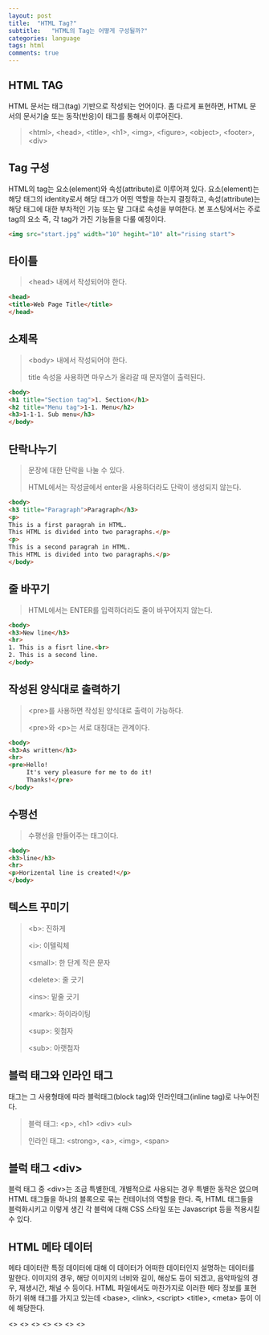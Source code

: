 ```yaml
---
layout: post
title:  "HTML Tag?"
subtitle:   "HTML의 Tag는 어떻게 구성될까?"
categories: language
tags: html
comments: true
---
```


## HTML TAG

HTML 문서는 태그(tag) 기반으로 작성되는 언어이다.
좀 다르게 표현하면, HTML 문서의 문서기술 또는 동작(반응)이 태그를 통해서 이루어진다.

>&#60;html&#62;, &#60;head&#62;, &#60;title&#62;, &#60;h1&#62;, &#60;img&#62;, &#60;figure&#62;, &#60;object&#62;, &#60;footer&#62;, &#60;div&#62;

## Tag 구성

HTML의 tag는 요소(element)와 속성(attribute)로 이루어져 있다.
요소(element)는 해당 태그의 identity로서 해당 태그가 어떤 역할을 하는지 결정하고,
속성(attribute)는 해당 태그에 대한 부차적인 기능 또는 말 그대로 속성을 부여한다.
본 포스팅에서는 주로 tag의 요소 즉, 각 tag가 가진 기능들을 다룰 예정이다.

```html
<img src="start.jpg" width="10" hegiht="10" alt="rising start">
```

## 타이틀

>&#60;head&#62; 내에서 작성되어야 한다.

```html
<head>
<title>Web Page Title</title>
</head>
```

## 소제목

>&#60;body&#62; 내에서 작성되어야 한다.
>
>title 속성을 사용하면 마우스가 올라갈 때 문자열이 출력된다.

```html
<body>
<h1 title="Section tag">1. Section</h1>
<h2 title="Menu tag">1-1. Menu</h2>
<h3>1-1-1. Sub menu</h3>
</body>
```

## 단락나누기
>문장에 대한 단락을 나눌 수 있다. 
>
>HTML에서는 작성글에서 enter을 사용하더라도 단락이 생성되지 않는다.

```html
<body>
<h3 title="Paragraph">Paragraph</h3>
<p>
This is a first paragrah in HTML.
This HTML is divided into two paragraphs.</p>
<p>
This is a second paragrah in HTML.
This HTML is divided into two paragraphs.</p>
</body>
```

## 줄 바꾸기

>HTML에서는 ENTER를 입력하더라도 줄이 바꾸어지지 않는다.

```html
<body>
<h3>New line</h3>
<hr>
1. This is a fisrt line.<br>
2. This is a second line.
</body>
```

## 작성된 양식대로 출력하기

>&#60;pre&#62;를 사용하면 작성된 양식대로 출력이 가능하다.
>
>&#60;pre&#62;와 &#60;p&#62;는 서로 대칭대는 관계이다.

```html
<body>
<h3>As written</h3>
<hr>
<pre>Hello!
     It's very pleasure for me to do it!
     Thanks!</pre>
</body>
```

## 수평선

>수평선을 만들어주는 태그이다.

```html
<body>
<h3>line</h3>
<hr>
<p>Horizental line is created!</p>
</body>
```

## 텍스트 꾸미기

>&#60;b&#62;: 진하게 
>
>&#60;i&#62;: 이텔릭체
>
>&#60;small&#62;: 한 단계 작은 문자
>
>&#60;delete&#62;: 줄 긋기
>
>&#60;ins&#62;: 밑줄 긋기
>
>&#60;mark&#62;: 하이라이팅
>
>&#60;sup&#62;: 윗첨자
>
>&#60;sub&#62;: 아랫첨자


## 블럭 태그와 인라인 태그
태그는 그 사용형태에 따라 블럭태그(block tag)와 인라인태그(inline tag)로 나누어진다.

>블럭 태그: &#60;p&#62;, &#60;h1&#62; &#60;div&#62; &#60;ul&#62;
>
>인라인 태그: &#60;strong&#62;, &#60;a&#62;, &#60;img&#62;, &#60;span&#62;
>

## 블럭 태그 &#60;div&#62;

블럭 태그 중 &#60;div&#62;는 조금 특별한데, 개별적으로 사용되는 경우 특별한 동작은 없으며
HTML 태그들을 하나의 블록으로 묶는 컨테이너의 역할을 한다. 즉, HTML 태그들을 블럭화시키고 이렇게 생긴 각 블럭에 대해
CSS 스타일 또는 Javascript 등을 적용시킬 수 있다.

## HTML 메타 데이터

메타 데이터란 특정 데이터에 대해 이 데이터가 어떠한 데이터인지 설명하는 데이터를 말한다.
이미지의 경우, 해당 이미지의 너비와 길이, 해상도 등이 되겠고, 음악파일의 경우, 재생시간, 채널 수 등이다.
HTML 파일에서도 마찬가지로 이러한 메타 정보를 표현하기 위해 태그를 가지고 있는데 &#60;base&#62;, &#60;link&#62;, &#60;script&#62;
&#60;title&#62;, &#60;meta&#62; 등이 이에 해당한다.

&#60;&#62;
&#60;&#62;
&#60;&#62;
&#60;&#62;
&#60;&#62;
&#60;&#62;
&#60;&#62;

